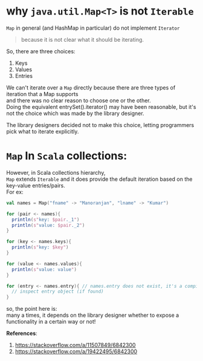 # why `java.util.Map<T>` is not `Iterable`

`Map` in general (and HashMap in particular) do not implement `Iterator`  
> because it is not clear what it should be iterating.  

So, there are three choices:  
1. Keys
2. Values
3. Entries

We can't iterate over a `Map` directly because there are three types of iteration that a Map supports  
and there was no clear reason to choose one or the other.  
Doing the equivalent entrySet().iterator() may have been reasonable, but it's not the choice which was made by the library designer.  

The library designers decided not to make this choice, letting programmers pick what to iterate explicitly.  

# `Map` In `Scala` collections:

However, in Scala collections hierarchy,  
`Map` extends `Iterable` and it does provide the default iteration based on the key-value entries/pairs.  
For ex:  

```scala
val names = Map("fname" -> "Manoranjan", "lname" -> "Kumar")

for (pair <- names){
  println(s"key: $pair._1")
  println(s"value: $pair._2")
}

for (key <- names.keys){
  println(s"key: $key")
}

for (value <- names.values){
  println(s"value: value")
}

for (entry <- names.entry){ // names.entry does not exist, it's a compile time error
  // inspect entry object (if found)
}
```

so, the point here is:  
many a times, it depends on the library designer whether to expose a functionality in a certain way or not!  

**References**:  
1. https://stackoverflow.com/a/11507849/6842300
2. https://stackoverflow.com/a/19422495/6842300

